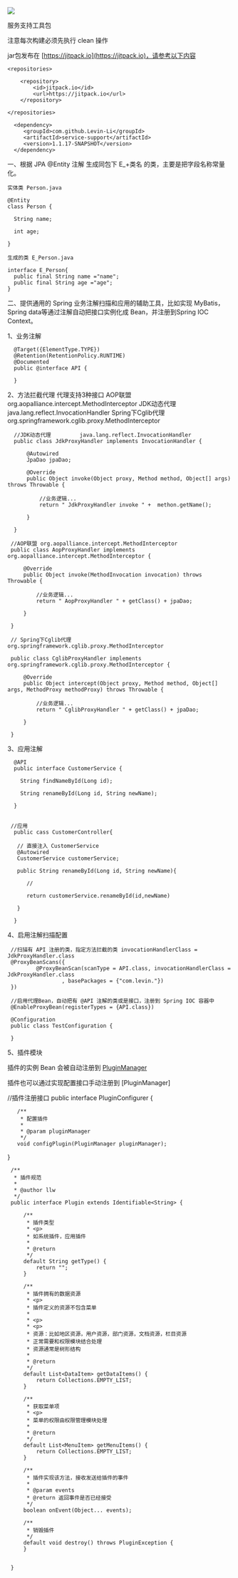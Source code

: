 [![](https://jitpack.io/v/Levin-Li/service-support.svg)](https://jitpack.io/#Levin-Li/service-support)


服务支持工具包

 注意每次构建必须先执行 clean 操作

 jar包发布在 [https://jitpack.io](https://jitpack.io)，请参考以下内容
    
    <repositories>

        <repository>
            <id>jitpack.io</id>
            <url>https://jitpack.io</url>
        </repository>

    </repositories>
    
      <dependency>
         <groupId>com.github.Levin-Li</groupId>
         <artifactId>service-support</artifactId>
         <version>1.1.17-SNAPSHOT</version> 
      </dependency>


一、根据 JPA @Entity 注解 生成同包下 E_+类名 的类，主要是把字段名称常量化。
 
    实体类 Person.java
    
    @Entity
    class Person { 
      
      String name;
      
      int age;
      
    }
    
    生成的类 E_Person.java
     
    interface E_Person{
      public final String name ="name";
      public final String age ="age";
    }


二、提供通用的 Spring 业务注解扫描和应用的辅助工具，比如实现 MyBatis，Spring data等通过注解自动把接口实例化成 Bean，并注册到Spring IOC Context。

   1、业务注解
      
      @Target({ElementType.TYPE})
      @Retention(RetentionPolicy.RUNTIME)
      @Documented
      public @interface API {
      
      }
      

   2、方法拦截代理
      代理支持3种接口 
      AOP联盟            org.aopalliance.intercept.MethodInterceptor
      JDK动态代理         java.lang.reflect.InvocationHandler
      Spring下Cglib代理  org.springframework.cglib.proxy.MethodInterceptor
      
      //JDK动态代理         java.lang.reflect.InvocationHandler
      public class JdkProxyHandler implements InvocationHandler {
      
          @Autowired
          JpaDao jpaDao;
      
          @Override
          public Object invoke(Object proxy, Method method, Object[] args) throws Throwable {
              
              //业务逻辑...
              return " JdkProxyHandler invoke " +  methon.getName();
      
          }
      
      }
         
     //AOP联盟 org.aopalliance.intercept.MethodInterceptor     
     public class AopProxyHandler implements org.aopalliance.intercept.MethodInterceptor {
       
         @Override
         public Object invoke(MethodInvocation invocation) throws Throwable {
     
             //业务逻辑...
             return " AopProxyHandler " + getClass() + jpaDao;
     
         }
     
     }

     // Spring下Cglib代理  org.springframework.cglib.proxy.MethodInterceptor
     
     public class CglibProxyHandler implements org.springframework.cglib.proxy.MethodInterceptor {
      
         @Override
         public Object intercept(Object proxy, Method method, Object[] args, MethodProxy methodProxy) throws Throwable {
     
             //业务逻辑...
             return " CglibProxyHandler " + getClass() + jpaDao;
    
         }
     
     }


   3、应用注解
      
      @API
      public interface CustomerService {
      
        String findNameById(Long id);
      
        String renameById(Long id, String newName);
      
      }
   
     
     //应用 
      public cass CustomerController{
      
       // 直接注入 CustomerService
       @Autowired
       CustomerService customerService; 
      
       public String renameById(Long id, String newName){
       
          //  
          
          return customerService.renameById(id,newName)
          
       }
      
      }
   
   4、启用注解扫描配置
   
     //扫描有 API 注册的类，指定方法拦截的类 invocationHandlerClass = JdkProxyHandler.class
     @ProxyBeanScans({ 
             @ProxyBeanScan(scanType = API.class, invocationHandlerClass = JdkProxyHandler.class
                     , basePackages = {"com.levin."}) 
     })
     
     //启用代理Bean，自动把有 @API 注解的类或是接口，注册到 Spring IOC 容器中 
     @EnableProxyBean(registerTypes = {API.class})
 
     @Configuration
     public class TestConfiguration {
    
     }
   
   
   5、插件模块
   
   插件的实例 Bean 会被自动注册到 [PluginManager](./src/main/java/com/levin/commons/plugin/PluginManager.java)
   
   插件也可以通过实现配置接口手动注册到 [PluginManager]
   
   //插件注册接口
   public interface PluginConfigurer {
   
       /**
        * 配置插件
        *
        * @param pluginManager
        */
       void configPlugin(PluginManager pluginManager);
   
   }
   
   
   
     /**
      * 插件规范
      *
      * @author llw
      */
     public interface Plugin extends Identifiable<String> {
     
         /**
          * 插件类型
          * <p>
          * 如系统插件，应用插件
          *
          * @return
          */
         default String getType() {
             return "";
         }
     
         /**
          * 插件拥有的数据资源
          * <p>
          * 插件定义的资源不包含菜单
          *
          * <p>
          * <p>
          * 资源：比如地区资源，用户资源，部门资源，文档资源，栏目资源
          * 正常需要和权限模块结合处理
          * 资源通常是树形结构
          *
          * @return
          */
         default List<DataItem> getDataItems() {
             return Collections.EMPTY_LIST;
         }
     
         /**
          * 获取菜单项
          * <p>
          * 菜单的权限由权限管理模块处理
          *
          * @return
          */
         default List<MenuItem> getMenuItems() {
             return Collections.EMPTY_LIST;
         }
     
         /**
          * 插件实现该方法，接收发送给插件的事件
          *
          * @param events
          * @return 返回事件是否已经接受
          */
         boolean onEvent(Object... events);
     
         /**
          * 销毁插件
          */
         default void destroy() throws PluginException {
         }
     
     
     }
   